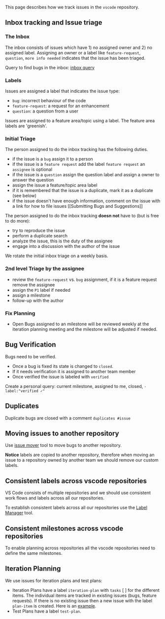 This page describes how we track issues in the `vscode` repository.

## Inbox tracking and Issue triage

### The Inbox
The inbox consists of issues which have 1) no assigned owner and 2) no assigned label. Assigning an owner or a label like `feature-request`, `question`, `more info needed` indicates that the issue has been triaged.

Query to find bugs in the inbox: [inbox query](https://github.com/Microsoft/vscode/issues?q=is%3Aopen+is%3Aissue+no%3Aassignee+no%3Alabel)

### Labels
Issues are assigned a label that indicates the issue type:
- `bug`: incorrect behaviour of the code
- `feature-request`: a request for an enhancement
- `question`: a question from a user

Issues are assigned to a feature area/topic using a label. The feature area labels are 'greenish'. 

### Initial Triage
The person assigned to do the inbox tracking has the following duties. 
- if the issue is a `bug` assign it to a person
- if the issue is a `feature request` add the label `feature request` an `assignee` is optional
- if the issue is a `question` assign the question label and assign a owner to answer the question
- assign the issue a feature/topic area label 
- if it is remembered that the issue is a duplicate, mark it as a duplicate (see below)
- if the issue doesn't have enough information, comment on the issue with a link for how to file issues [[Submitting Bugs and Suggestions]]

The person assigned to do the inbox tracking **doesn not** have to (but is free to do more):
- try to reproduce the issue
- perform a duplicate search
- analyze the issue, this is the duty of the assignee
- engage into a discussion with the author of the issue

We rotate the initial inbox triage on a weekly basis.

### 2nd level Triage by the assignee
- review the `feature-request` vs. `bug` assignment, if it is a feature request remove the assignee
- assign the `P1` label if needed
- assign a milestone 
- follow-up with the author

### Fix Planning
- Open Bugs assigned to an milestone will be reviewed weekly at the iteration planning meeting and the milestone will be adjusted if needed.

## Bug Verification

Bugs need to be verified. 
- Once a bug is fixed its state is changed to `closed`. 
- If it needs verification it is assigned to another team member
- Once verified the issue is labeled with `verified`

Create a personal query: current milestone, assigned to me, closed, `-label:"verified ✓"`

## Duplicates

Duplicate bugs are closed with a comment `duplicates #issue`

## Moving issues to another repository

Use [issue mover](https://github-issue-mover.appspot.com/) tool to move bugs to another repository.

**Notice** labels are copied to another repository, therefore when moving an issue to a repository owned by another team we should remove our custom labels.

## Consistent labels across vscode repositories

VS Code consists of multiple repositories and we should use consistent work flows and labels across all our repositories.

To establish consistent labels across all our repositories use the [Label Manager](http://www.dorukdestan.com/github-label-manager/) tool.

## Consistent milestones across vscode repositories

To enable planning across repositories all the vscode repositories need to define the same milestones.

## Iteration Planning
We use issues for iteration plans and test plans:
- Iteration Plans have a label `iteration-plan` with `tasks` [ ] for the different items. The individual items are tracked in existing issues (bugs, feature requests). If there is no existing issue then a new issue with the label `plan-item` is created. Here is an [example](https://github.com/Microsoft/vscode/issues/917).
- Test Plans have a label `test-plan`.
